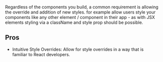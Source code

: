 Regardless of the components you build, a common requirement is allowing the override and addition of new styles. for example allow users style your components like any other element / component in their app - as with JSX elements styling via a className and style prop should be possible. 
## Pros
- Intuitive Style Overrides: Allow for style overrides in a way that is familiar to React developers.

